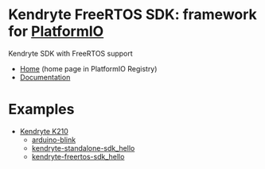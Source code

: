
# Kendryte FreeRTOS SDK: framework for [PlatformIO](https://platformio.org)

Kendryte SDK with FreeRTOS support

* [Home](https://platformio.org/frameworks/kendryte-freertos-sdk) (home page in PlatformIO Registry)
* [Documentation](https://docs.platformio.org/page/frameworks/kendryte-freertos-sdk.html)

# Examples

- [Kendryte K210](https://github.com/sipeed/platform-kendryte210)
  * [arduino-blink](https://github.com/sipeed/platform-kendryte210/tree/master/examples/arduino-blink)
  * [kendryte-standalone-sdk_hello](https://github.com/sipeed/platform-kendryte210/tree/master/examples/kendryte-standalone-sdk_hello)
  * [kendryte-freertos-sdk_hello](https://github.com/sipeed/platform-kendryte210/tree/master/examples/kendryte-freertos-sdk_hello)

